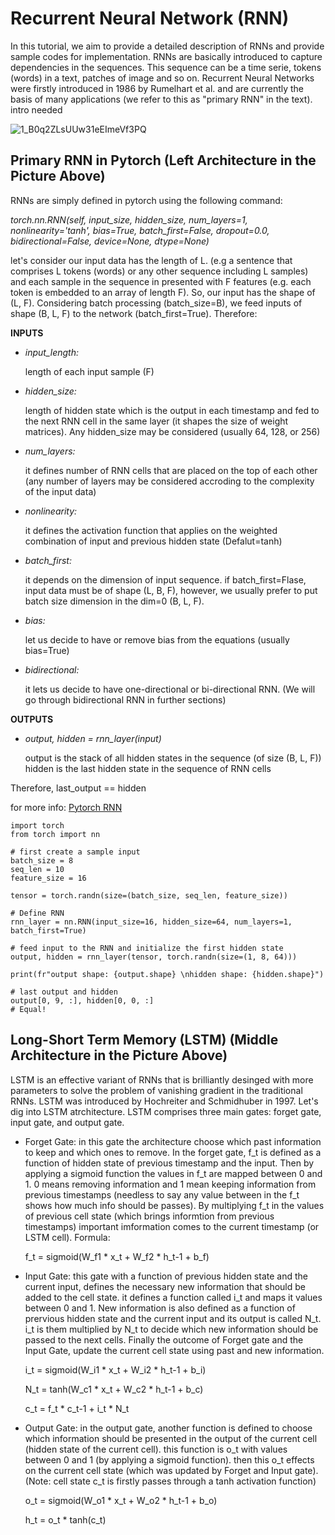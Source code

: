 # Recurrent Neural Network (RNN) 

In this tutorial, we aim to provide a detailed description of RNNs and provide sample codes for implementation. RNNs are basically introduced to capture dependencies in the sequences. This sequence can be a time serie, tokens (words) in a text, patches of image and so on. Recurrent Neural Networks were firstly introduced in 1986 by Rumelhart et al. and are currently the basis of many applications (we refer to this as "primary RNN" in the text).
intro needed

![1_B0q2ZLsUUw31eEImeVf3PQ](https://github.com/mohammadr8za/pytorch_rnn/assets/72736177/bdeb10b6-7ef2-4d10-94c7-fb2f83041c4d)

## Primary RNN in Pytorch (Left Architecture in the Picture Above)

RNNs are simply defined in pytorch using the following command:

*torch.nn.RNN(self, input_size, hidden_size, num_layers=1, nonlinearity='tanh', bias=True, batch_first=False, dropout=0.0, bidirectional=False, device=None, dtype=None)*

let's consider our input data has the length of L. (e.g a sentence that comprises L tokens (words) or any other sequence including L samples) and each sample in the sequence in presented with F features (e.g. each token is embedded to an array of length F). So, our input has the shape of (L, F). Considering batch processing (batch_size=B), we feed inputs of shape (B, L, F) to the network (batch_first=True). Therefore:

**INPUTS**

* *input_length:*

  length of each input sample (F)



* *hidden_size:*

  length of hidden state which is the output in each timestamp and fed to the next RNN cell in the same layer (it shapes the size of weight matrices). Any hidden_size may be considered (usually 64, 128, or 256)


* *num_layers:*

  it defines number of RNN cells that are placed on the top of each other (any number of layers may be considered accroding to the complexity of the input data)



* *nonlinearity:*

  it defines the activation function that applies on the weighted combination of input and previous hidden state (Defalut=tanh)



* *batch_first:*

  it depends on the dimension of input sequence. if batch_first=Flase, input data must be of shape (L, B, F), however, we usually prefer to put batch size dimension in the dim=0 (B, L, F).



* *bias:*

  let us decide to have or remove bias from the equations (usually bias=True)



* *bidirectional:*

  it lets us decide to have one-directional or bi-directional RNN. (We will go through bidirectional RNN in further sections)



**OUTPUTS**

* *output, hidden = rnn_layer(input)*

  output is the stack of all hidden states in the sequence (of size (B, L, F)) hidden is the last hidden state in the sequence of RNN cells



Therefore, last_output == hidden 

for more info: [Pytorch RNN](https://pytorch.org/docs/stable/generated/torch.nn.RNN.html)
```
import torch
from torch import nn 

# first create a sample input 
batch_size = 8
seq_len = 10
feature_size = 16

tensor = torch.randn(size=(batch_size, seq_len, feature_size))

# Define RNN 
rnn_layer = nn.RNN(input_size=16, hidden_size=64, num_layers=1, batch_first=True)

# feed input to the RNN and initialize the first hidden state
output, hidden = rnn_layer(tensor, torch.randn(size=(1, 8, 64)))

print(fr"output shape: {output.shape} \nhidden shape: {hidden.shape}")

# last output and hidden
output[0, 9, :], hidden[0, 0, :]
# Equal!
```

## Long-Short Term Memory (LSTM) (Middle Architecture in the Picture Above)

LSTM is an effective variant of RNNs that is brilliantly desinged with more parameters to solve the problem of vanishing gradient in the traditional RNNs. LSTM was introduced by Hochreiter and Schmidhuber in 1997. Let's dig into LSTM atrchitecture. 
LSTM comprises three main gates: forget gate, input gate, and output gate. 
* Forget Gate: in this gate the architecture choose which past information to keep and which ones to remove. In the forget gate, f_t is defined as a function of hidden state of previous timestamp and the input. Then by applying a sigmoid function the values in f_t are mapped between 0 and 1. 0 means removing information and 1 mean keeping information from previous timestamps (needless to say any value between in the f_t shows how much info should be passes). By multiplying f_t in the values of previous cell state (which brings informtion from previous timestamps) important imformation comes to the current timestamp (or LSTM cell). 
Formula: 

  f_t = sigmoid(W_f1 * x_t + W_f2 * h_t-1 + b_f)

* Input Gate: this gate with a function of previous hidden state and the current input, defines the necessary new information that should be added to the cell state. it defines a function called i_t and maps it values between 0 and 1. New information is also defined as a function of prervious hidden state and the current input and its output is called N_t. i_t is them multiplied by N_t to decide which new information should be passed to the next cells. Finally the outcome of Forget gate and the Input Gate, update the current cell state using past and new information. 

  i_t = sigmoid(W_i1 * x_t + W_i2 * h_t-1 + b_i)
  
  N_t = tanh(W_c1 * x_t + W_c2 * h_t-1 + b_c)
  
  c_t = f_t * c_t-1 + i_t * N_t
  
* Output Gate: in the output gate, another function is defined to choose which information should be presented in the output of the current cell (hidden state of the current cell). this function is o_t with values between 0 and 1 (by applying a sigmoid function). then this o_t effects on the current cell state (which was updated by Forget and Input gate). (Note: cell state c_t is firstly passes through a tanh activation function)  

  o_t = sigmoid(W_o1 * x_t + W_o2 * h_t-1 + b_o)

  h_t = o_t * tanh(c_t)
